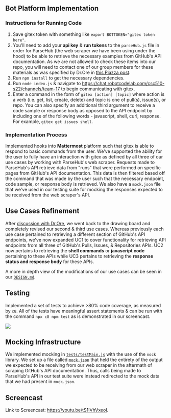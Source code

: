 ## Bot Platform Implementation
### Instructions for Running Code
1. Save gitex token with something like `export BOTTOKEN="gitex token here"`.
2. You'll need to add your **api key** & **run tokens** to the `parseHub.js` file in order for ParseHub (the web scraper we have been using under the hood) to be able to retrieve the necessary examples from GitHub's API documentation. As we are not allowed to check these items into our repo, you will need to contact one of our group members for these materials as was specified by Dr.Ore in [this Piazza post](https://piazza.com/class/ky09haj6kvc533?cid=436).
3. Run `npm install` to get the necessary dependencies.
4. Run `node index.js` & navigate to https://chat.robotcodelab.com/csc510-s22/channels/team-17 to begin communicating with gitex.
5. Enter a command in the form of `gitex [action] [topic]` where action is a verb (i.e. get, list, create, delete) and topic is one of pull(s), issue(s), or repo. You can also specify an additional third argument to receive a code sample or response body as opposed to the API endpoint by including one of the following words - javascript, shell, curl, response. For example, `gitex get issues shell`.

### Implementation Process
Implemented hooks into **Mattermost** platform such that gitex is able to respond to basic commands from the user. We've supported the ability for the user to fully have an interaction with gitex as defined by all three of our use cases by working with ParseHub's web scraper. Requests made to ParseHub's API retrieve data from "runs" that were performed on specific pages from GitHub's API documentation. This data is then filtered based off the command that was made by the user such that the necessary endpoint, code sample, or response body is retrieved. We also have a `mock.json` file that we've used in our testing suite for mocking the responses expected to be received from the web scraper's API.

## Use Cases Refinement
After [discussion with Dr.Ore](https://github.ncsu.edu/csc510-s2022/CSC510-17/issues/11), we went back to the drawing board and completely revised our second & third use cases. Whereas previously each use case pertained to retrieving a different section of GitHub's API endpoints, we've now expanded UC1 to cover functionality for retrieving API endpoints from all three of GitHub's Pulls, Issues, & Repositories APIs. UC2 now pertains to retrieving the **shell commands** or **javascript code** pertaining to these APIs while UC3 pertains to retrieving the **response status and response body** for these APIs.

A more in depth view of the modifications of our use cases can be seen in our [`DESIGN.md`](https://github.ncsu.edu/csc510-s2022/CSC510-17/blob/main/DESIGN.md#use-cases).

## Testing
Implemented a set of tests to achieve >80% code coverage, as measured by `c8`. All of the tests have meaningful assert statements & can be run with the command `npx c8 npm test` as is demonstrated in our screencast.

<img src="https://github.ncsu.edu/csc510-s2022/CSC510-17/blob/main/img/testCoverage.png">

## Mocking Infrastructure
We implemented mocking in [`tests/testMain.js`](https://github.ncsu.edu/csc510-s2022/CSC510-17/blob/main/tests/testMain.js) with the use of the `nock` library. We set up a file called [`mock.json`](https://github.ncsu.edu/csc510-s2022/CSC510-17/blob/main/mock.json) that held the entirety of the output we expected to be receiving from our web scraper in the aftermath of scraping GitHub's API documentation. Thus, calls being made to ParseHub's API in our test suite were instead redirected to the mock data that we had present in `mock.json`.

## Screencast
Link to Screencast: https://youtu.be/tS1IVhVxeoI.
